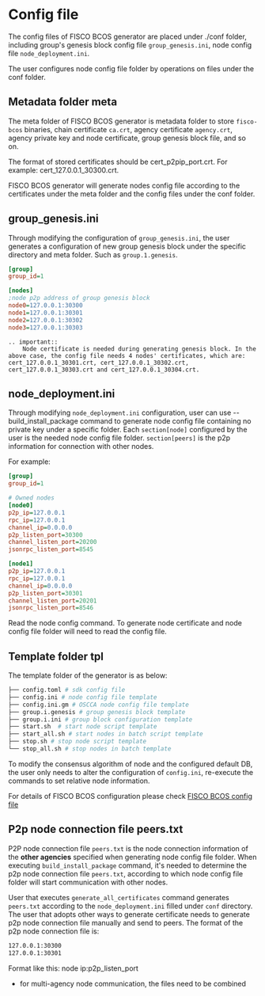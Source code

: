 # Config file

The config files of FISCO BCOS generator are placed under ./conf folder, including group's genesis block config file `group_genesis.ini`, node config file `node_deployment.ini`.

The user configures node config file folder by operations on files under the conf folder.

## Metadata folder meta

The meta folder of FISCO BCOS generator is metadata folder to store `fisco-bcos` binaries, chain certificate `ca.crt`, agency certificate `agency.crt`, agency private key and node certificate, group genesis block file, and so on.

The format of stored certificates should be cert_p2pip_port.crt. For example: cert_127.0.0.1_30300.crt.

FISCO BCOS generator will generate nodes config file according to the certificates under the meta folder and the config files under the conf folder.

## group_genesis.ini

Through modifying the configuration of `group_genesis.ini`, the user generates a configuration of new group genesis block under the specific directory and meta folder. Such as `group.1.genesis`.

```ini
[group]
group_id=1

[nodes]
;node p2p address of group genesis block
node0=127.0.0.1:30300
node1=127.0.0.1:30301
node2=127.0.0.1:30302
node3=127.0.0.1:30303
```

```eval_rst
.. important::
    Node certificate is needed during generating genesis block. In the above case, the config file needs 4 nodes' certificates, which are: cert_127.0.0.1_30301.crt, cert_127.0.0.1_30302.crt, cert_127.0.0.1_30303.crt and cert_127.0.0.1_30304.crt.
```

## node_deployment.ini

Through modifying `node_deployment.ini` configuration, user can use --build_install_package command to generate node config file containing no private key under a specific folder. Each `section[node]` configured by the user is the needed node config file folder. `section[peers]` is the p2p information for connection with other nodes.

For example:

```ini
[group]
group_id=1

# Owned nodes
[node0]
p2p_ip=127.0.0.1
rpc_ip=127.0.0.1
channel_ip=0.0.0.0
p2p_listen_port=30300
channel_listen_port=20200
jsonrpc_listen_port=8545

[node1]
p2p_ip=127.0.0.1
rpc_ip=127.0.0.1
channel_ip=0.0.0.0
p2p_listen_port=30301
channel_listen_port=20201
jsonrpc_listen_port=8546
```

Read the node config command. To generate node certificate and node config file folder will need to read the config file.

## Template folder tpl

The template folder of the generator is as below:

```bash
├── config.toml # sdk config file
├── config.ini # node config file template
├── config.ini.gm # OSCCA node config file template
├── group.i.genesis # group genesis block template
├── group.i.ini # group block configuration template
├── start.sh  # start node script template
├── start_all.sh # start nodes in batch script template
├── stop.sh # stop node script template
└── stop_all.sh # stop nodes in batch template
```

To modify the consensus algorithm of node and the configured default DB, the user only needs to alter the configuration of `config.ini`, re-execute the commands to set relative node information.

For details of FISCO BCOS configuration please check [FISCO BCOS config file](../blockchain_dev/configuration.md)

## P2p node connection file peers.txt

P2P node connection file `peers.txt` is the node connection information of the **other agencies** specified when generating node config file folder. When executing `build_install_package` command, it's needed to determine the p2p node connection file `peers.txt`, according to which node config file folder will start communication with other nodes.

User that executes `generate_all_certificates` command generates `peers.txt` according to the `node_deployment.ini` filled under `conf` directory. The user that adopts other ways to generate certificate needs to generate p2p node connection file manually and send to peers. The format of the p2p node connection file is:

```bash
127.0.0.1:30300
127.0.0.1:30301
```

Format like this: node ip:p2p_listen_port

-   for multi-agency node communication, the files need to be combined
